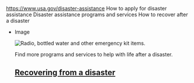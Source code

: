 

https://www.usa.gov/disaster-assistance
How to apply for disaster assistance
Disaster assistance programs and services
How to recover after a disaster

* Image

  ![Radio, bottled water and other emergency kit items.](https://www.usa.gov/s3/files/styles/large/public/2023-01/Banner_img_Natural_disasters_en.png?itok=IbCLeXiY)

  Find more programs and services to help with life after a disaster.

  [Recovering from a disaster](https://www.usa.gov/disaster)
  ---------------------------------------
